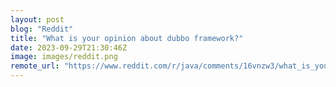```yaml
---
layout: post
blog: "Reddit"
title: "What is your opinion about dubbo framework?"
date: 2023-09-29T21:30:46Z
image: images/reddit.png
remote_url: "https://www.reddit.com/r/java/comments/16vnzw3/what_is_your_opinion_about_dubbo_framework/"
---
```

